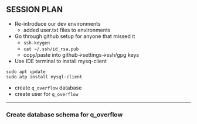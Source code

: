 ## SESSION PLAN
- Re-introduce our dev environments
    - added user.txt files to environments
- Go through github setup for anyone that missed it
    - `ssh-keygen`
    - `cat ~/.ssh/id_rsa.pub`
    - copy/paste into github->settings->ssh/gpg keys
- Use IDE terminal to install mysq-client

```
sudo apt update
sudo atp install mysql-client
```
- create `q_overflow` database
- create user for `q_overflow`

---

### Create database schema for q_overflow